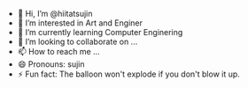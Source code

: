 - 👋 Hi, I’m @hiitatsujin
- 👀 I’m interested in Art and Enginer
- 🌱 I’m currently learning Computer Enginering
- 💞️ I’m looking to collaborate on ...
- 📫 How to reach me ...
- 😄 Pronouns: sujin
- ⚡ Fun fact: The balloon won't explode if you don't blow it up.

<!---
hiitatsujin/hiitatsujin is a ✨ special ✨ repository because its `README.md` (this file) appears on your GitHub profile.
You can click the Preview link to take a look at your changes.
--->
